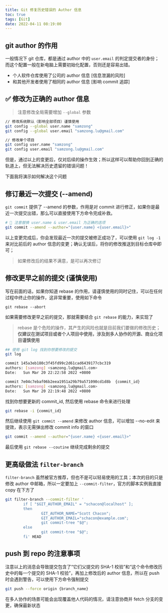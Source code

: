 ```yaml
---
title: Git 修复历史错误的 Author 信息
toc: true
tags: [Git]
date: 2022-04-11 08:19:00
---
```


## git author 的作用

一般情况下 git 仓库，都是通过 author 中的 `user.email` 的判定提交者的身份；而这个配置一般在新电脑上需要初始化配置，否则还是容易出错。

- 个人软件仓库使用了公司的 author 信息 [信息泄漏的风险]
- 和其他开发者使用了相同的 author 信息 [影响 commit 追踪]

## ✅ 修改为正确的 author 信息

> 注意修改全局需要增加 `--global` 参数

```bash
// 修改系统默认（影响全部项目）谨慎使用
git config --global user.name "samzong"
git config --global user.email "samzong.lu@gmail.com"

// 修改单个项目
git config user.name "samzong"
git config user.email "samzong.lu@gmail.com"
```

但是，通过以上的变更后，仅对后续的操作生效；所以这样可以帮助你回到正确的轨道上，但无法解决历史遗留的错误问题！

下面我将演示如何解决这个问题

## 修订最近一次提交 (--amend)

`git commit` 提供了 --amend 的参数，作用是对 commit 进行修正，如果你是最近一次提交出错，那么可以直接使用下方命令完成补救。

```bash
# 📢 注意替换 user.name & user.email 为正确的选项
git commit --amend --author="{user.name} <{user.email}>"
```

以上变更完成后，你会发现最近一次的提交被修正成功了，可以使用 `git log -1` 来对比前后的 author 信息的变更；确认无误后，将你的修改推送到目标仓库中即可；

> 如果修改后的结果不满意，是可以再次修订

## 修改更早之前的提交 (谨慎使用)

写在前面的话，如果你知道 rebase 的作用，请谨慎使用的同时记住，可以在任何过程中终止你的操作，这非常重要，使用如下命令

```bashe
git rebase --abort
```

如果需要修改更早之前的提交，那就需要结合 `git rebase` 的能力，来实现了

> rebase 是个危险的操作，其产生的风险也就是目前我们要做的修改历史；**仅建议在测试项目或者个人项目中使用，涉及到多人协作的开源、商业化项目谨慎使用**

```bash
## 使用 git log 找到你想要修改的提交
git log
```

```bash
commit 145a3eb180c3f45fd99c2d61cad6439177cbc319
authors: [samzong] <samzong.lu@gmail.com>
Date:   Sun Mar 20 22:22:58 2022 +0800

commit 7e04c7ebaf06b2eea1951a29b79a571090cd1d8b  {commit_id}
authors: [samzong] <samzong.lu@gmail.com>
Date:   Sun Mar 20 22:19:48 2022 +0800
```

找到你想要更新的 commit_id, 然后使用 rebase 命令来进行处理

```bash
git rebase -i {commit_id}
```

然后继续使用 `git commit --amend` 来修改 author 信息，可以增加 --no-edit 来提效，表示无需弹出修改 commit info 的窗口

```bash
git commit --amend --author="{user.name} <{user.email}>"
```

最后使用 `git rebase --coutine` 继续完成剩余的提交

## 更高级做法 `filter-branch`

`filter-branch` 虽然被官方推荐，但也不是可以轻易使用的工具；本次的目的只是修改 author 中邮箱，所以一定要加上 `--commit-filter`，官方的脚本实例我直接 copy 在下方了

```bash
git filter-branch --commit-filter '
        if [ "$GIT_AUTHOR_EMAIL" = "schacon@localhost" ];
        then
                GIT_AUTHOR_NAME="Scott Chacon";
                GIT_AUTHOR_EMAIL="schacon@example.com";
                git commit-tree "$@";
        else
                git commit-tree "$@";
        fi' HEAD
```

## push 到 repo 的注意事项

注意以上的消息会导致提交包含了“它们父提交的 SHA-1 校验”和“这个命令修改历史中的每一个提交的 SHA-1 校验”，再加上修改后的 author 信息，所以在 push 时会遇到警告，可以使用下方命令强制提交

```bash
git push --force origin {branch_name}
```

在多人协作的场景可能会出现覆盖他人代码的情况，请注意协商并 fetch 分支的变更，确保最新状态
